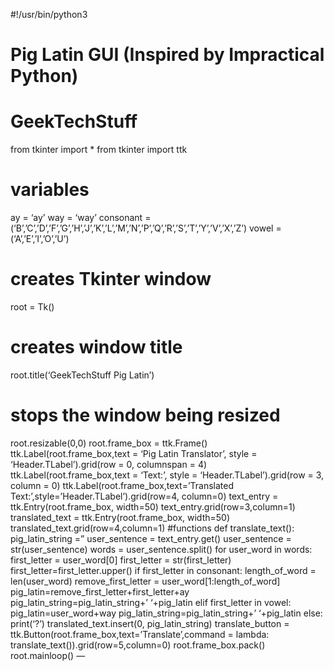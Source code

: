 #!/usr/bin/python3
# Pig Latin GUI (Inspired by Impractical Python)
# GeekTechStuff
from tkinter import *
from tkinter import ttk
# variables
ay = ‘ay’
way = ‘way’
consonant = (‘B’,’C’,’D’,’F’,’G’,’H’,’J’,’K’,’L’,’M’,’N’,’P’,’Q’,’R’,’S’,’T’,’Y’,’V’,’X’,’Z’)
vowel = (‘A’,’E’,’I’,’O’,’U’)
# creates Tkinter window
root = Tk()
# creates window title
root.title(‘GeekTechStuff Pig Latin’)
# stops the window being resized
root.resizable(0,0)
root.frame_box = ttk.Frame()
ttk.Label(root.frame_box,text = ‘Pig Latin Translator’, style = ‘Header.TLabel’).grid(row = 0, columnspan = 4)
ttk.Label(root.frame_box,text = ‘Text:’, style = ‘Header.TLabel’).grid(row = 3, column = 0)
ttk.Label(root.frame_box,text=’Translated Text:’,style=’Header.TLabel’).grid(row=4, column=0)
text_entry = ttk.Entry(root.frame_box, width=50)
text_entry.grid(row=3,column=1)
translated_text = ttk.Entry(root.frame_box, width=50)
translated_text.grid(row=4,column=1)
#functions
def translate_text():
pig_latin_string =”
user_sentence = text_entry.get()
user_sentence = str(user_sentence)
words = user_sentence.split()
for user_word in words:
first_letter = user_word[0]
first_letter = str(first_letter)
first_letter=first_letter.upper()
if first_letter in consonant:
length_of_word = len(user_word)
remove_first_letter = user_word[1:length_of_word]
pig_latin=remove_first_letter+first_letter+ay
pig_latin_string=pig_latin_string+’ ‘+pig_latin
elif first_letter in vowel:
pig_latin=user_word+way
pig_latin_string=pig_latin_string+’ ‘+pig_latin
else:
print(‘?’)
translated_text.insert(0, pig_latin_string)
translate_button = ttk.Button(root.frame_box,text=’Translate’,command = lambda: translate_text()).grid(row=5,column=0)
root.frame_box.pack()
root.mainloop()
—
